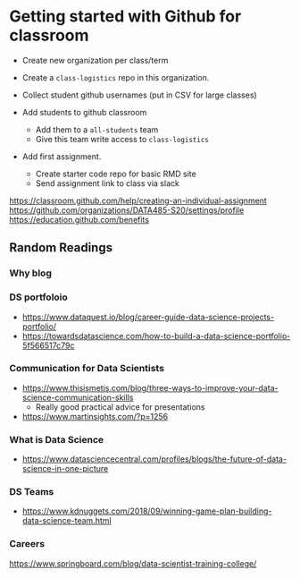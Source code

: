 # Getting started with Github for classroom

* Create new organization per class/term
* Create a `class-logistics` repo in this organization. 
* Collect student github usernames (put in CSV for large classes)
* Add students to github classroom 
    - Add them to a `all-students` team
    - Give this team write access to `class-logistics`
    
* Add first assignment. 
    - Create starter code repo for basic RMD site
    - Send assignment link to class via slack

    

https://classroom.github.com/help/creating-an-individual-assignment
https://github.com/organizations/DATA485-S20/settings/profile
https://education.github.com/benefits




## Random Readings

### Why blog


### DS portfoloio 
* https://www.dataquest.io/blog/career-guide-data-science-projects-portfolio/
* https://towardsdatascience.com/how-to-build-a-data-science-portfolio-5f566517c79c
 
### Communication for Data Scientists
* https://www.thisismetis.com/blog/three-ways-to-improve-your-data-science-communication-skills
    - Really good practical advice for presentations
* https://www.martinsights.com/?p=1256

### What is Data Science
* https://www.datasciencecentral.com/profiles/blogs/the-future-of-data-science-in-one-picture


### DS Teams
* https://www.kdnuggets.com/2018/09/winning-game-plan-building-data-science-team.html

### Careers
https://www.springboard.com/blog/data-scientist-training-college/


